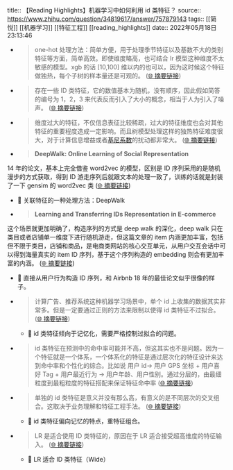 title:: 【Reading Highlights】机器学习中如何利用 id 类特征？
source:: https://www.zhihu.com/question/34819617/answer/757879143
tags:: [[简悦]] [[机器学习]]  [[特征工程]]   [[reading_highlights]]
date:: 2022年05月18日 23:13:46


- > one-hot 处理方法：简单方便，用于处理季节特征以及基数不大的类别特征等方面，简单高效。即使维度略高，也可结合 lr 模型这种维度不太敏感的模型。xgb 的话 [10,100] 维以内的也可以，因为这时候这个特征做独热，每个子树的样本量还是可观的。  ([🌐 摘要链接](https://www.zhihu.com/question/34819617/answer/757879143#js_content:~:text=one-hot%20%E5%A4%84%E7%90%86%E6%96%B9%E6%B3%95%EF%BC%9A%E7%AE%80%E5%8D%95%E6%96%B9%E4%BE%BF%EF%BC%8C%E7%94%A8%E4%BA%8E%E5%A4%84%E7%90%86%E5%AD%A3%E8%8A%82%E7%89%B9%E5%BE%81%E4%BB%A5%E5%8F%8A%E5%9F%BA%E6%95%B0%E4%B8%8D%E5%A4%A7%E7%9A%84%E7%B1%BB%E5%88%AB%E7%89%B9%E5%BE%81%E7%AD%89%E6%96%B9%E9%9D%A2%EF%BC%8C%E7%AE%80%E5%8D%95%E9%AB%98%E6%95%88%E3%80%82%E5%8D%B3%E4%BD%BF%E7%BB%B4%E5%BA%A6%E7%95%A5%E9%AB%98%EF%BC%8C%E4%B9%9F%E5%8F%AF%E7%BB%93%E5%90%88%20lr%20%E6%A8%A1%E5%9E%8B%E8%BF%99%E7%A7%8D%E7%BB%B4%E5%BA%A6%E4%B8%8D%E5%A4%AA%E6%95%8F%E6%84%9F%E7%9A%84%E6%A8%A1%E5%9E%8B%E3%80%82xgb%20%E7%9A%84%E8%AF%9D%20%5B10,100%5D%20%E7%BB%B4%E4%BB%A5%E5%86%85%E7%9A%84%E4%B9%9F%E5%8F%AF%E4%BB%A5%EF%BC%8C%E5%9B%A0%E4%B8%BA%E8%BF%99%E6%97%B6%E5%80%99%E8%BF%99%E4%B8%AA%E7%89%B9%E5%BE%81%E5%81%9A%E7%8B%AC%E7%83%AD%EF%BC%8C%E6%AF%8F%E4%B8%AA%E5%AD%90%E6%A0%91%E7%9A%84%E6%A0%B7%E6%9C%AC%E9%87%8F%E8%BF%98%E6%98%AF%E5%8F%AF%E8%A7%82%E7%9A%84%E3%80%82))

- > 存在一些 ID 类特征，它的数值基本为随机，没有顺序，因此假如简答的编号为 1，2，3 来代表反而引入了大小的概念，相当于人为引入了噪声。  ([🌐 摘要链接](https://www.zhihu.com/question/34819617/answer/757879143#js_content:~:text=%E5%AD%98%E5%9C%A8%E4%B8%80%E4%BA%9B%20ID%20%E7%B1%BB%E7%89%B9%E5%BE%81%EF%BC%8C%E5%AE%83%E7%9A%84%E6%95%B0%E5%80%BC%E5%9F%BA%E6%9C%AC%E4%B8%BA%E9%9A%8F%E6%9C%BA%EF%BC%8C%E6%B2%A1%E6%9C%89%E9%A1%BA%E5%BA%8F%EF%BC%8C%E5%9B%A0%E6%AD%A4%E5%81%87%E5%A6%82%E7%AE%80%E7%AD%94%E7%9A%84%E7%BC%96%E5%8F%B7%E4%B8%BA%201%EF%BC%8C2%EF%BC%8C3%20%E6%9D%A5%E4%BB%A3%E8%A1%A8%E5%8F%8D%E8%80%8C%E5%BC%95%E5%85%A5%E4%BA%86%E5%A4%A7%E5%B0%8F%E7%9A%84%E6%A6%82%E5%BF%B5%EF%BC%8C%E7%9B%B8%E5%BD%93%E4%BA%8E%E4%BA%BA%E4%B8%BA%E5%BC%95%E5%85%A5%E4%BA%86%E5%99%AA%E5%A3%B0%E3%80%82))

- > 维度过大的特征，不仅信息表征比较稀疏，过大的特征维度也会对其他特征的重要程度造成一定影响。而且树模型处理这样的独热特征难度很大，对于计算信息增益或者[基尼系数](https://www.zhihu.com/search?q=%E5%9F%BA%E5%B0%BC%E7%B3%BB%E6%95%B0&search_source=Entity&hybrid_search_source=Entity&hybrid_search_extra=%7B%22sourceType%22%3A%22answer%22%2C%22sourceId%22%3A757879143%7D)的扰动都非常大。  ([🌐 摘要链接](https://www.zhihu.com/question/34819617/answer/757879143#js_content:~:text=%E7%BB%B4%E5%BA%A6%E8%BF%87%E5%A4%A7%E7%9A%84%E7%89%B9%E5%BE%81%EF%BC%8C%E4%B8%8D%E4%BB%85%E4%BF%A1%E6%81%AF%E8%A1%A8%E5%BE%81%E6%AF%94%E8%BE%83%E7%A8%80%E7%96%8F%EF%BC%8C%E8%BF%87%E5%A4%A7%E7%9A%84%E7%89%B9%E5%BE%81%E7%BB%B4%E5%BA%A6%E4%B9%9F%E4%BC%9A%E5%AF%B9%E5%85%B6%E4%BB%96%E7%89%B9%E5%BE%81%E7%9A%84%E9%87%8D%E8%A6%81%E7%A8%8B%E5%BA%A6%E9%80%A0%E6%88%90%E4%B8%80%E5%AE%9A%E5%BD%B1%E5%93%8D%E3%80%82%E8%80%8C%E4%B8%94%E6%A0%91%E6%A8%A1%E5%9E%8B%E5%A4%84%E7%90%86%E8%BF%99%E6%A0%B7%E7%9A%84%E7%8B%AC%E7%83%AD%E7%89%B9%E5%BE%81%E9%9A%BE%E5%BA%A6%E5%BE%88%E5%A4%A7%EF%BC%8C%E5%AF%B9%E4%BA%8E%E8%AE%A1%E7%AE%97%E4%BF%A1%E6%81%AF%E5%A2%9E%E7%9B%8A%E6%88%96%E8%80%85%E5%9F%BA%E5%B0%BC%E7%B3%BB%E6%95%B0%E7%9A%84%E6%89%B0%E5%8A%A8%E9%83%BD%E9%9D%9E%E5%B8%B8%E5%A4%A7%E3%80%82))

- > **DeepWalk: Online Learning of Social Representation**

14 年的论文，基本上完全借鉴 word2vec 的模型，区别是 ID 序列采用的是随机漫步的方式获取，得到 ID 游走序列后就跟文本的处理一致了，训练的话就是封装了一下 gensim 的 word2vec 类  ([🌐 摘要链接](https://www.zhihu.com/question/34819617/answer/757879143#js_content:~:text=DeepWalk:%20Online%20Learning%20of%20Social%20Representation14%20%E5%B9%B4%E7%9A%84%E8%AE%BA%E6%96%87%EF%BC%8C%E5%9F%BA%E6%9C%AC%E4%B8%8A%E5%AE%8C%E5%85%A8%E5%80%9F%E9%89%B4%20word2vec%20%E7%9A%84%E6%A8%A1%E5%9E%8B%EF%BC%8C%E5%8C%BA%E5%88%AB%E6%98%AF%20ID%20%E5%BA%8F%E5%88%97%E9%87%87%E7%94%A8%E7%9A%84%E6%98%AF%E9%9A%8F%E6%9C%BA%E6%BC%AB%E6%AD%A5%E7%9A%84%E6%96%B9%E5%BC%8F%E8%8E%B7%E5%8F%96%EF%BC%8C%E5%BE%97%E5%88%B0%20ID%20%E6%B8%B8%E8%B5%B0%E5%BA%8F%E5%88%97%E5%90%8E%E5%B0%B1%E8%B7%9F%E6%96%87%E6%9C%AC%E7%9A%84%E5%A4%84%E7%90%86%E4%B8%80%E8%87%B4%E4%BA%86%EF%BC%8C%E8%AE%AD%E7%BB%83%E7%9A%84%E8%AF%9D%E5%B0%B1%E6%98%AF%E5%B0%81%E8%A3%85%E4%BA%86%E4%B8%80%E4%B8%8B%20gensim%20%E7%9A%84%20word2vec%20%E7%B1%BB))
  - 📝 关联特征的一种处理方法：DeepWalk

- > **Learning and Transferring IDs Representation in E-commerce**

这个场景就更加明确了，构造序列的方式是 deep walk 的深化，deep walk 只在类目或者店铺单一维度下进行随机游走，但这篇文章的 item 内涵更加丰富，包括但不限于类目，店铺和商品，是电商类网站的核心交互单元，从用户交互会话中可以得到海量真实的 item ID 序列，基于这个序列构造的 embedding 则会有更加丰富的内涵。  ([🌐 摘要链接](https://www.zhihu.com/question/34819617/answer/757879143#js_content:~:text=Learning%20and%20Transferring%20IDs%20Representation%20in%20E-commerce%E8%BF%99%E4%B8%AA%E5%9C%BA%E6%99%AF%E5%B0%B1%E6%9B%B4%E5%8A%A0%E6%98%8E%E7%A1%AE%E4%BA%86%EF%BC%8C%E6%9E%84%E9%80%A0%E5%BA%8F%E5%88%97%E7%9A%84%E6%96%B9%E5%BC%8F%E6%98%AF%20deep%20walk%20%E7%9A%84%E6%B7%B1%E5%8C%96%EF%BC%8Cdeep%20walk%20%E5%8F%AA%E5%9C%A8%E7%B1%BB%E7%9B%AE%E6%88%96%E8%80%85%E5%BA%97%E9%93%BA%E5%8D%95%E4%B8%80%E7%BB%B4%E5%BA%A6%E4%B8%8B%E8%BF%9B%E8%A1%8C%E9%9A%8F%E6%9C%BA%E6%B8%B8%E8%B5%B0%EF%BC%8C%E4%BD%86%E8%BF%99%E7%AF%87%E6%96%87%E7%AB%A0%E7%9A%84%20item%20%E5%86%85%E6%B6%B5%E6%9B%B4%E5%8A%A0%E4%B8%B0%E5%AF%8C%EF%BC%8C%E5%8C%85%E6%8B%AC%E4%BD%86%E4%B8%8D%E9%99%90%E4%BA%8E%E7%B1%BB%E7%9B%AE%EF%BC%8C%E5%BA%97%E9%93%BA%E5%92%8C%E5%95%86%E5%93%81%EF%BC%8C%E6%98%AF%E7%94%B5%E5%95%86%E7%B1%BB%E7%BD%91%E7%AB%99%E7%9A%84%E6%A0%B8%E5%BF%83%E4%BA%A4%E4%BA%92%E5%8D%95%E5%85%83%EF%BC%8C%E4%BB%8E%E7%94%A8%E6%88%B7%E4%BA%A4%E4%BA%92%E4%BC%9A%E8%AF%9D%E4%B8%AD%E5%8F%AF%E4%BB%A5%E5%BE%97%E5%88%B0%E6%B5%B7%E9%87%8F%E7%9C%9F%E5%AE%9E%E7%9A%84%20item%20ID%20%E5%BA%8F%E5%88%97%EF%BC%8C%E5%9F%BA%E4%BA%8E%E8%BF%99%E4%B8%AA%E5%BA%8F%E5%88%97%E6%9E%84%E9%80%A0%E7%9A%84%20embedding%20%E5%88%99%E4%BC%9A%E6%9C%89%E6%9B%B4%E5%8A%A0%E4%B8%B0%E5%AF%8C%E7%9A%84%E5%86%85%E6%B6%B5%E3%80%82))
  - 📝 直接从用户行为构造 ID 序列，和 Airbnb 18 年的最佳论文似乎很像的样子。

- > 计算广告、推荐系统这种机器学习场景中，单个 id 上收集的数据其实非常多。但是一定要通过正则的方法来限制以使得 id 类特征不过拟合。  ([🌐 摘要链接](https://www.zhihu.com/question/34819617/answer/757879143#js_content:~:text=%E8%AE%A1%E7%AE%97%E5%B9%BF%E5%91%8A%E3%80%81%E6%8E%A8%E8%8D%90%E7%B3%BB%E7%BB%9F%E8%BF%99%E7%A7%8D%E6%9C%BA%E5%99%A8%E5%AD%A6%E4%B9%A0%E5%9C%BA%E6%99%AF%E4%B8%AD%EF%BC%8C%E5%8D%95%E4%B8%AA%20id%20%E4%B8%8A%E6%94%B6%E9%9B%86%E7%9A%84%E6%95%B0%E6%8D%AE%E5%85%B6%E5%AE%9E%E9%9D%9E%E5%B8%B8%E5%A4%9A%E3%80%82%E4%BD%86%E6%98%AF%E4%B8%80%E5%AE%9A%E8%A6%81%E9%80%9A%E8%BF%87%E6%AD%A3%E5%88%99%E7%9A%84%E6%96%B9%E6%B3%95%E6%9D%A5%E9%99%90%E5%88%B6%E4%BB%A5%E4%BD%BF%E5%BE%97%20id%20%E7%B1%BB%E7%89%B9%E5%BE%81%E4%B8%8D%E8%BF%87%E6%8B%9F%E5%90%88%E3%80%82))
  - 📝 id 类特征倾向于记忆化，需要严格控制过拟合的问题。

- > id 类特征在预测中的命中率可能并不高，但这其实也不是问题。因为一个特征就是一个体系，一个体系化的特征是通过层次化的特征设计来达到命中率和个性化的综合。比如说 用户 id-> 用户 GPS 坐标 + 用户喜好 Tag + 用户最近行为 -> 用户年龄、用户性别。通过分层的，由最细粒度到最粗粒度的特征搭配来保证特征命中率  ([🌐 摘要链接](https://www.zhihu.com/question/34819617/answer/757879143#js_content:~:text=id%20%E7%B1%BB%E7%89%B9%E5%BE%81%E5%9C%A8%E9%A2%84%E6%B5%8B%E4%B8%AD%E7%9A%84%E5%91%BD%E4%B8%AD%E7%8E%87%E5%8F%AF%E8%83%BD%E5%B9%B6%E4%B8%8D%E9%AB%98%EF%BC%8C%E4%BD%86%E8%BF%99%E5%85%B6%E5%AE%9E%E4%B9%9F%E4%B8%8D%E6%98%AF%E9%97%AE%E9%A2%98%E3%80%82%E5%9B%A0%E4%B8%BA%E4%B8%80%E4%B8%AA%E7%89%B9%E5%BE%81%E5%B0%B1%E6%98%AF%E4%B8%80%E4%B8%AA%E4%BD%93%E7%B3%BB%EF%BC%8C%E4%B8%80%E4%B8%AA%E4%BD%93%E7%B3%BB%E5%8C%96%E7%9A%84%E7%89%B9%E5%BE%81%E6%98%AF%E9%80%9A%E8%BF%87%E5%B1%82%E6%AC%A1%E5%8C%96%E7%9A%84%E7%89%B9%E5%BE%81%E8%AE%BE%E8%AE%A1%E6%9D%A5%E8%BE%BE%E5%88%B0%E5%91%BD%E4%B8%AD%E7%8E%87%E5%92%8C%E4%B8%AA%E6%80%A7%E5%8C%96%E7%9A%84%E7%BB%BC%E5%90%88%E3%80%82%E6%AF%94%E5%A6%82%E8%AF%B4%20%E7%94%A8%E6%88%B7%20id-%3E%20%E7%94%A8%E6%88%B7%20GPS%20%E5%9D%90%E6%A0%87%20+%20%E7%94%A8%E6%88%B7%E5%96%9C%E5%A5%BD%20Tag%20+%20%E7%94%A8%E6%88%B7%E6%9C%80%E8%BF%91%E8%A1%8C%E4%B8%BA%20-%3E%20%E7%94%A8%E6%88%B7%E5%B9%B4%E9%BE%84%E3%80%81%E7%94%A8%E6%88%B7%E6%80%A7%E5%88%AB%E3%80%82%E9%80%9A%E8%BF%87%E5%88%86%E5%B1%82%E7%9A%84%EF%BC%8C%E7%94%B1%E6%9C%80%E7%BB%86%E7%B2%92%E5%BA%A6%E5%88%B0%E6%9C%80%E7%B2%97%E7%B2%92%E5%BA%A6%E7%9A%84%E7%89%B9%E5%BE%81%E6%90%AD%E9%85%8D%E6%9D%A5%E4%BF%9D%E8%AF%81%E7%89%B9%E5%BE%81%E5%91%BD%E4%B8%AD%E7%8E%87))

- > 单独的 id 类特征是意义并没有那么高，有意义的是不同层次的交叉组合。这取决于业务理解和特征工程手法。  ([🌐 摘要链接](https://www.zhihu.com/question/34819617/answer/757879143#js_content:~:text=%E5%8D%95%E7%8B%AC%E7%9A%84%20id%20%E7%B1%BB%E7%89%B9%E5%BE%81%E6%98%AF%E6%84%8F%E4%B9%89%E5%B9%B6%E6%B2%A1%E6%9C%89%E9%82%A3%E4%B9%88%E9%AB%98%EF%BC%8C%E6%9C%89%E6%84%8F%E4%B9%89%E7%9A%84%E6%98%AF%E4%B8%8D%E5%90%8C%E5%B1%82%E6%AC%A1%E7%9A%84%E4%BA%A4%E5%8F%89%E7%BB%84%E5%90%88%E3%80%82%E8%BF%99%E5%8F%96%E5%86%B3%E4%BA%8E%E4%B8%9A%E5%8A%A1%E7%90%86%E8%A7%A3%E5%92%8C%E7%89%B9%E5%BE%81%E5%B7%A5%E7%A8%8B%E6%89%8B%E6%B3%95%E3%80%82))
  - 📝 id 类特征偏向记忆的特点，重特征组合。

- > LR 是适合使用 ID 类特征的，原因在于 LR 适合接受超高维度的特征输入。  ([🌐 摘要链接](https://www.zhihu.com/question/34819617/answer/757879143#js_content:~:text=LR%20%E6%98%AF%E9%80%82%E5%90%88%E4%BD%BF%E7%94%A8%20ID%20%E7%B1%BB%E7%89%B9%E5%BE%81%E7%9A%84%EF%BC%8C%E5%8E%9F%E5%9B%A0%E5%9C%A8%E4%BA%8E%20LR%20%E9%80%82%E5%90%88%E6%8E%A5%E5%8F%97%E8%B6%85%E9%AB%98%E7%BB%B4%E5%BA%A6%E7%9A%84%E7%89%B9%E5%BE%81%E8%BE%93%E5%85%A5%E3%80%82))
  - 📝 LR 适合 ID 类特征（Wide）

